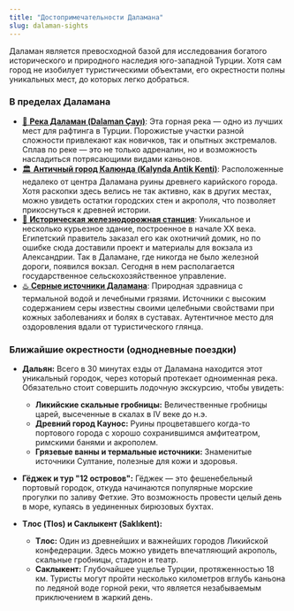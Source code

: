 ```yaml
---
title: "Достопримечательности Даламана"
slug: dalaman-sights
---
```


Даламан является превосходной базой для исследования богатого исторического и природного наследия юго-западной Турции. Хотя сам город не изобилует туристическими объектами, его окрестности полны уникальных мест, до которых легко добраться.

### **В пределах Даламана**

*   [🚣 <u>**Река Даламан (Dalaman Çayı)**</u>](/dalaman/sight/river): Эта горная река — одно из лучших мест для рафтинга в Турции. Порожистые участки разной сложности привлекают как новичков, так и опытных экстремалов. Сплав по реке — это не только адреналин, но и возможность насладиться потрясающими видами каньонов.
*   [🏛️ <u>**Античный город Калюнда (Kalynda Antik Kenti)**</u>](/dalaman/sight/kalynda): Расположенные недалеко от центра Даламана руины древнего карийского города. Хотя раскопки здесь велись не так активно, как в других местах, можно увидеть остатки городских стен и акрополя, что позволяет прикоснуться к древней истории.
*   [🚂 <u>**Историческая железнодорожная станция**</u>](/dalaman/sight/railstation): Уникальное и несколько курьезное здание, построенное в начале XX века. Египетский правитель заказал его как охотничий домик, но по ошибке сюда доставили проект и материалы для вокзала из Александрии. Так в Даламане, где никогда не было железной дороги, появился вокзал. Сегодня в нем располагается государственное сельскохозяйственное управление.
*   [♨️ <u>**Серные источники Даламана**</u>](/dalaman/sight/kukurt): Природная здравница с термальной водой и лечебными грязями. Источники с высоким содержанием серы известны своими целебными свойствами при кожных заболеваниях и болях в суставах. Аутентичное место для оздоровления вдали от туристического глянца.

### **Ближайшие окрестности (однодневные поездки)**

*   **Дальян:** Всего в 30 минутах езды от Даламана находится этот уникальный городок, через который протекает одноименная река. Обязательно стоит совершить лодочную экскурсию, чтобы увидеть:
    *   **Ликийские скальные гробницы:** Величественные гробницы царей, высеченные в скалах в IV веке до н.э.
    *   **Древний город Каунос:** Руины процветавшего когда-то портового города с хорошо сохранившимся амфитеатром, римскими банями и акрополем.
    *   **Грязевые ванны и термальные источники:** Знаменитые источники Султание, полезные для кожи и здоровья.

*   **Гёджек и тур "12 островов":** Гёджек — это фешенебельный портовый городок, откуда начинаются популярные морские прогулки по заливу Фетхие. Это возможность провести целый день в море, купаясь в уединенных бирюзовых бухтах.

*   **Тлос (Tlos) и Саклыкент (Saklıkent):**
    *   **Тлос:** Один из древнейших и важнейших городов Ликийской конфедерации. Здесь можно увидеть впечатляющий акрополь, скальные гробницы, стадион и театр.
    *   **Саклыкент:** Глубочайшее ущелье Турции, протяженностью 18 км. Туристы могут пройти несколько километров вглубь каньона по ледяной воде горной реки, что является незабываемым приключением в жаркий день. 